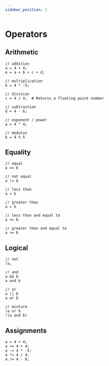```yaml
---
sidebar_position: 3
---
```


# Operators

## Arithmetic

```jac
// addition
a = 4 + 4;
e = a + b + c + d;

// multiplication
b = 4 * -5;

// division
c = 4 / 4;  # Returns a floating point number

// subtraction
d = 4 - 6;

// exponent / power
a = 4 ^ 4;

// modulus
b = 9 % 5
```

## Equality

```jac
// equal
a == b

// not equal
a != b

// less than
a < b

// greater than
a > b

// less than and equal to
a <= b

// greater than and equal to
a >= b
```

## Logical

```jac
// not
!a,

// and
a && b
a and b

// or
a || b
a or b

// mixture
!a or b
!(a and b)
```

## Assignments

```jac
a = 4 + 4; 
a += 4 + 4; 
a -= 4 * -5; 
a *= 4 / 4;
a /= 4 - 6;
```


